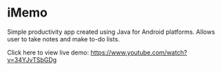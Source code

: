 # iMemo

Simple productivity app created using Java for Android platforms. Allows user to take notes and make to-do lists. 

Click here to view live demo: https://www.youtube.com/watch?v=34YJvTSbGDg
